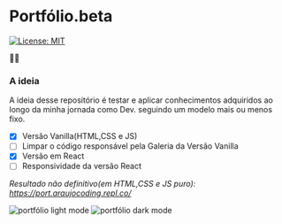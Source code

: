 # Portfólio.beta
[![License: MIT](https://img.shields.io/badge/License-MIT-yellow.svg)](https://opensource.org/licenses/MIT)


🚧👷
### A ideia
A ideia desse repositório é testar e aplicar conhecimentos adquiridos ao longo da minha jornada como Dev. seguindo um modelo mais ou menos fixo.

- [X] Versão Vanilla(HTML,CSS e JS)
- [ ] Limpar o código responsável pela Galeria da Versão Vanilla
- [X] Versão em React
- [ ] Responsividade da versão React

*Resultado não definitivo(em HTML,CSS e JS puro): <https://port.araujocoding.repl.co/>*

![portfólio light mode](https://64.media.tumblr.com/94df85146f1f81aa2a47830d77c8c61c/876f6b3cae29e79f-b5/s2048x3072/413db8efea596330ed0ae8efd91f1f0907d307be.png)
![portfólio dark mode](https://64.media.tumblr.com/725e57c86233ebeb9a801e4b7f65bd7e/876f6b3cae29e79f-c0/s2048x3072/630288480e2408259d71f75cc1b2a7b9e7f69cd3.png)

